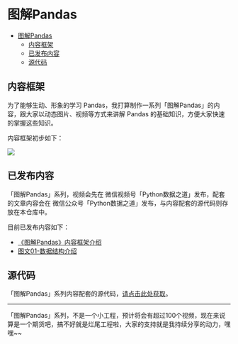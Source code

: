 # 图解Pandas

- [图解Pandas](#图解pandas)
  - [内容框架](#内容框架)
  - [已发布内容](#已发布内容)
  - [源代码](#源代码)

## 内容框架

为了能够生动、形象的学习 Pandas，我打算制作一系列「图解Pandas」的内容，跟大家以动态图片、视频等方式来讲解 Pandas 的基础知识，方便大家快速的掌握这些知识。

内容框架初步如下：

![](https://tva1.sinaimg.cn/large/e6c9d24egy1h08ft5hxkkj20xs0u076r.jpg)

<!-- ![](https://tva1.sinaimg.cn/large/e6c9d24egy1gzyvfvp9izj20u01a2ae7.jpg) -->

## 已发布内容

「图解Pandas」系列，视频会先在 微信视频号「Python数据之道」发布，配套的文章内容会在 微信公众号「Python数据之道」发布，与内容配套的源代码则存放在本仓库中。

目前已发布内容如下：

- [《图解Pandas》内容框架介绍](https://mp.weixin.qq.com/s/gh063BUAM90vFhy6ZLaznw)
- [图文01-数据结构介绍](https://mp.weixin.qq.com/s/H9kJf9zJU7ys6esr0DBhHg)

## 源代码

「图解Pandas」系列内容配套的源代码，[请点击此处获取](https://github.com/liyangbit/PandasLab/tree/main/code)。

---

「图解Pandas」系列，不是一个小工程，预计将会有超过100个视频，现在来说算是一个期货吧，搞不好就是烂尾工程啦，大家的支持就是我持续分享的动力，嘿嘿~~
